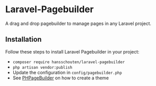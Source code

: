 # Laravel-Pagebuilder
A drag and drop pagebuilder to manage pages in any Laravel project.

## Installation

Follow these steps to install Laravel Pagebuilder in your project:
- `composer require hansschouten/laravel-pagebuilder`
- `php artisan vendor:publish`
- Update the configuration in `config/pagebuilder.php`
- See [PHPageBuilder](https://github.com/HansSchouten/PHPagebuilder#create-a-theme) on how to create a theme
